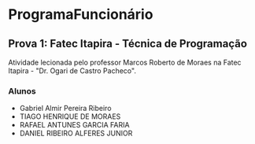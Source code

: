 # ProgramaFuncionário
## Prova 1: Fatec Itapira - Técnica de Programação

Atividade lecionada pelo professor Marcos Roberto de Moraes na Fatec Itapira - "Dr. Ogari de Castro Pacheco".

### Alunos

- Gabriel Almir Pereira Ribeiro
- TIAGO HENRIQUE DE MORAES
- RAFAEL ANTUNES GARCIA FARIA
- DANIEL RIBEIRO ALFERES JUNIOR
          

